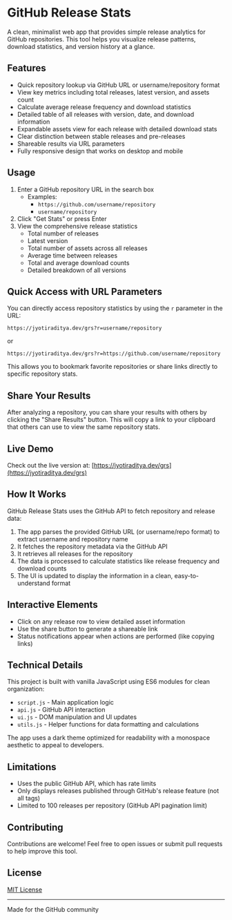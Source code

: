 # GitHub Release Stats

A clean, minimalist web app that provides simple release analytics for GitHub repositories. This tool helps you visualize release patterns, download statistics, and version history at a glance.

## Features

- Quick repository lookup via GitHub URL or username/repository format
- View key metrics including total releases, latest version, and assets count
- Calculate average release frequency and download statistics
- Detailed table of all releases with version, date, and download information
- Expandable assets view for each release with detailed download stats
- Clear distinction between stable releases and pre-releases
- Shareable results via URL parameters
- Fully responsive design that works on desktop and mobile

## Usage

1. Enter a GitHub repository URL in the search box
   - Examples:
     - `https://github.com/username/repository`
     - `username/repository`
2. Click "Get Stats" or press Enter
3. View the comprehensive release statistics
   - Total number of releases
   - Latest version
   - Total number of assets across all releases
   - Average time between releases
   - Total and average download counts
   - Detailed breakdown of all versions

## Quick Access with URL Parameters

You can directly access repository statistics by using the `r` parameter in the URL:

```
https://jyotiraditya.dev/grs?r=username/repository
```

or

```
https://jyotiraditya.dev/grs?r=https://github.com/username/repository
```

This allows you to bookmark favorite repositories or share links directly to specific repository stats.

## Share Your Results

After analyzing a repository, you can share your results with others by clicking the "Share Results" button. This will copy a link to your clipboard that others can use to view the same repository stats.

## Live Demo

Check out the live version at: [https://jyotiraditya.dev/grs](https://jyotiraditya.dev/grs)

## How It Works

GitHub Release Stats uses the GitHub API to fetch repository and release data:

1. The app parses the provided GitHub URL (or username/repo format) to extract username and repository name
2. It fetches the repository metadata via the GitHub API
3. It retrieves all releases for the repository
4. The data is processed to calculate statistics like release frequency and download counts
5. The UI is updated to display the information in a clean, easy-to-understand format

## Interactive Elements

- Click on any release row to view detailed asset information
- Use the share button to generate a shareable link
- Status notifications appear when actions are performed (like copying links)

## Technical Details

This project is built with vanilla JavaScript using ES6 modules for clean organization:

- `script.js` - Main application logic
- `api.js` - GitHub API interaction
- `ui.js` - DOM manipulation and UI updates
- `utils.js` - Helper functions for data formatting and calculations

The app uses a dark theme optimized for readability with a monospace aesthetic to appeal to developers.

## Limitations

- Uses the public GitHub API, which has rate limits
- Only displays releases published through GitHub's release feature (not all tags)
- Limited to 100 releases per repository (GitHub API pagination limit)

## Contributing

Contributions are welcome! Feel free to open issues or submit pull requests to help improve this tool.

## License

[MIT License](LICENSE)

---

Made for the GitHub community
